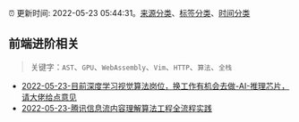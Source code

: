 :alarm_clock: 更新时间: 2022-05-23 05:44:31。[来源分类](../README.md)、[标签分类](../TAGS.md)、[时间分类](../TIMELINE.md)

## 前端进阶相关


> 关键字：`AST`、`GPU`、`WebAssembly`、`Vim`、`HTTP`、`算法`、`全栈`



- [2022-05-23-目前深度学习视觉算法岗位，换工作有机会去做-AI-推理芯片，请大佬给点意见](https://www.v2ex.com/t/854652) 
- [2022-05-23-腾讯信息流内容理解算法工程全流程实践](https://toutiao.io/k/r59hedc) 